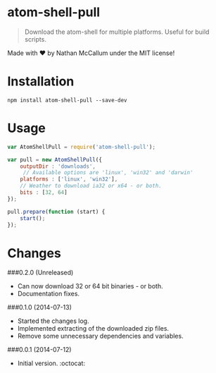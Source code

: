 atom-shell-pull
===============

> Download the atom-shell for multiple platforms. Useful for build scripts.

Made with :heart: by Nathan McCallum under the MIT license!

Installation
============

```
npm install atom-shell-pull --save-dev
```

Usage
=====

```javascript
var AtomShellPull = require('atom-shell-pull');

var pull = new AtomShellPull({
    outputDir : 'downloads',
     // Available options are 'linux', 'win32' and 'darwin'
    platforms : ['linux', 'win32'],
    // Weather to download ia32 or x64 - or both.
    bits : [32, 64]
});

pull.prepare(function (start) {
    start();
});

```

Changes
=======

###0.2.0 (Unreleased)
- Can now download 32 or 64 bit binaries - or both.
- Documentation fixes.

###0.1.0 (2014-07-13)
- Started the changes log.
- Implemented extracting of the downloaded zip files.
- Remove some unnecessary dependencies and variables.

###0.0.1 (2014-07-12)
- Initial version. :octocat:
